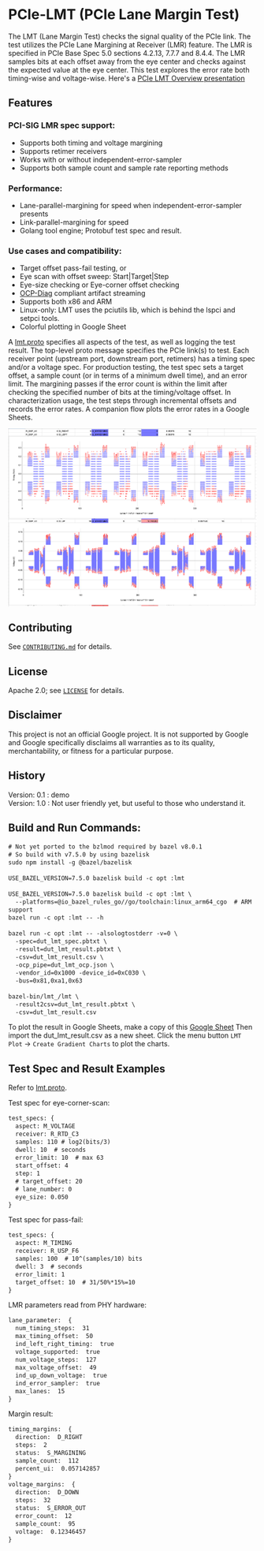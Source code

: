 # PCIe-LMT (PCIe Lane Margin Test)

The LMT (Lane Margin Test) checks the signal quality of the PCIe link. The test
utilizes the PCIe Lane Margining at Receiver (LMR) feature. The LMR is specified
in PCIe Base Spec 5.0 sections 4.2.13, 7.7.7 and 8.4.4. The LMR samples bits at each offset away from
the eye center and checks against the expected value at the eye center. This
test explores the error rate both timing-wise and voltage-wise. Here's a
[PCIe LMT Overview presentation](https://docs.google.com/presentation/d/1a5xyykoV7n4HS6U9ag1mB2jeEvyaLT4BICTSh0fEqXA)

## Features
### PCI-SIG LMR spec support:
- Supports both timing and voltage margining
- Supports retimer receivers
- Works with or without independent-error-sampler
- Supports both sample count and sample rate reporting methods

### Performance:
- Lane-parallel-margining for speed when independent-error-sampler presents
- Link-parallel-margining for speed
- Golang tool engine; Protobuf test spec and result. 

### Use cases and compatibility:
- Target offset pass-fail testing, or
- Eye scan with offset sweep: Start|Target|Step
- Eye-size checking or Eye-corner offset checking
- [OCP-Diag](https://github.com/opencomputeproject/ocp-diag-core/tree/main/json_spec) compliant artifact streaming
- Supports both x86 and ARM
- Linux-only: LMT uses the pciutils lib, which is behind the lspci and setpci tools.
- Colorful plotting in Google Sheet

A [lmt.proto](lmt.proto) specifies all aspects of the test, as well as logging the test result. The
top-level proto message specifies the PCIe link(s) to test. Each receiver point
(upstream port, downstream port, retimers) has a timing spec and/or a voltage
spec. For production testing, the test spec sets a target offset, a sample count
(or in terms of a minimum dwell time), and an error limit. The margining passes
if the error count is within the limit after checking the specified number of
bits at the timing/voltage offset. In characterization usage, the test steps
through incremental offsets and records the error rates. A companion flow plots
the error rates in a Google Sheets.

<img src="lmt_plot_screenshot.png" align="center" />

## Contributing

See [`CONTRIBUTING.md`](CONTRIBUTING.md) for details.

## License

Apache 2.0; see [`LICENSE`](LICENSE) for details.

## Disclaimer

This project is not an official Google project. It is not supported by
Google and Google specifically disclaims all warranties as to its quality,
merchantability, or fitness for a particular purpose.

## History
Version: 0.1 : demo  
Version: 1.0 : Not user friendly yet, but useful to those who understand it.

## Build and Run Commands:
```
# Not yet ported to the bzlmod required by bazel v8.0.1
# So build with v7.5.0 by using bazelisk
sudo npm install -g @bazel/bazelisk

USE_BAZEL_VERSION=7.5.0 bazelisk build -c opt :lmt

USE_BAZEL_VERSION=7.5.0 bazelisk build -c opt :lmt \
  --platforms=@io_bazel_rules_go//go/toolchain:linux_arm64_cgo  # ARM support
bazel run -c opt :lmt -- -h

bazel run -c opt :lmt -- -alsologtostderr -v=0 \
  -spec=dut_lmt_spec.pbtxt \
  -result=dut_lmt_result.pbtxt \
  -csv=dut_lmt_result.csv \
  -ocp_pipe=dut_lmt_ocp.json \
  -vendor_id=0x1000 -device_id=0xC030 \
  -bus=0x81,0xa1,0x63

bazel-bin/lmt_/lmt \
  -result2csv=dut_lmt_result.pbtxt \
  -csv=dut_lmt_result.csv
```

To plot the result in Google Sheets, make a copy of this [Google Sheet](https://docs.google.com/spreadsheets/d/1wdW-EsGtoSaoPytttZcERPhuQAR9PL04kxA6xuGm-hk)
Then import the dut_lmt_result.csv as a new sheet. Click the menu button `LMT
Plot` -> `Create Gradient Charts` to plot the charts.

## Test Spec and Result Examples
Refer to [lmt.proto](lmt.proto).

Test spec for eye-corner-scan:

```
test_specs: {
  aspect: M_VOLTAGE
  receiver: R_RTD_C3
  samples: 110 # log2(bits/3)
  dwell: 10  # seconds
  error_limit: 10  # max 63
  start_offset: 4
  step: 1
  # target_offset: 20
  # lane_number: 0
  eye_size: 0.050
}
```
Test spec for pass-fail:

```
test_specs: {
  aspect: M_TIMING
  receiver: R_USP_F6
  samples: 100  # 10^(samples/10) bits
  dwell: 3  # seconds
  error_limit: 1
  target_offset: 10  # 31/50%*15%=10
}
```

LMR parameters read from PHY hardware:

```
lane_parameter:  {
  num_timing_steps:  31
  max_timing_offset:  50
  ind_left_right_timing:  true
  voltage_supported:  true
  num_voltage_steps:  127
  max_voltage_offset:  49
  ind_up_down_voltage:  true
  ind_error_sampler:  true
  max_lanes:  15
}
```

Margin result:

```
timing_margins:  {
  direction:  D_RIGHT
  steps:  2
  status:  S_MARGINING
  sample_count:  112
  percent_ui:  0.057142857
}
voltage_margins:  {
  direction:  D_DOWN
  steps:  32
  status:  S_ERROR_OUT
  error_count:  12
  sample_count:  95
  voltage:  0.12346457
}
```

